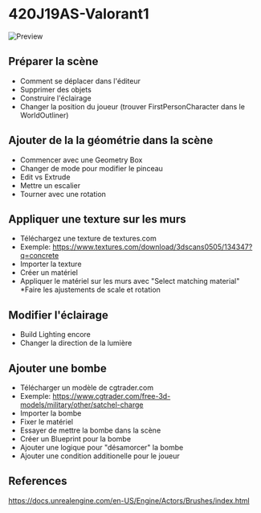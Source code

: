 # 420J19AS-Valorant1
![Preview](https://user-images.githubusercontent.com/6082364/91843931-91f5bc00-ec24-11ea-8633-3bb3cf8c0d03.png)

## Préparer la scène
* Comment se déplacer dans l'éditeur
* Supprimer des objets
* Construire l'éclairage
* Changer la position du joueur (trouver FirstPersonCharacter dans le WorldOutliner)

## Ajouter de la la géométrie dans la scène
* Commencer avec une Geometry Box
* Changer de mode pour modifier le pinceau
* Edit vs Extrude
* Mettre un escalier
* Tourner avec une rotation

## Appliquer une texture sur les murs
* Téléchargez une texture de textures.com
* Exemple: https://www.textures.com/download/3dscans0505/134347?q=concrete
* Importer la texture
* Créer un matériel
* Appliquer le matériel sur les murs avec "Select matching material"
*Faire les ajustements de scale et rotation

## Modifier l'éclairage
* Build Lighting encore
* Changer la direction de la lumière

## Ajouter une bombe
* Télécharger un modèle de cgtrader.com
* Exemple: https://www.cgtrader.com/free-3d-models/military/other/satchel-charge
* Importer la bombe
* Fixer le matériel
* Essayer de mettre la bombe dans la scène
* Créer un Blueprint pour la bombe
* Ajouter une logique pour "désamorcer" la bombe
* Ajouter une condition additionelle pour le joueur

## References
https://docs.unrealengine.com/en-US/Engine/Actors/Brushes/index.html
